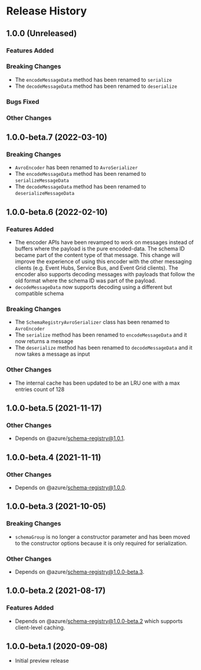 # Release History

## 1.0.0 (Unreleased)

### Features Added

### Breaking Changes
- The `encodeMessageData` method has been renamed to `serialize`
- The `decodeMessageData` method has been renamed to `deserialize`

### Bugs Fixed

### Other Changes

## 1.0.0-beta.7 (2022-03-10)

### Breaking Changes
- `AvroEncoder` has been renamed to `AvroSerializer`
- The `encodeMessageData` method has been renamed to `serializeMessageData`
- The `decodeMessageData` method has been renamed to `deserializeMessageData`

## 1.0.0-beta.6 (2022-02-10)

### Features Added

- The encoder APIs have been revamped to work on messages instead of buffers where the payload is the pure encoded-data. The schema ID became part of the content type of that message. This change will improve the experience of using this encoder with the other messaging clients (e.g. Event Hubs, Service Bus, and Event Grid clients). The encoder also supports decoding messages with payloads that follow the old format where the schema ID was part of the payload.
- `decodeMessageData` now supports decoding using a different but compatible schema

### Breaking Changes
- The `SchemaRegistryAvroSerializer` class has been renamed to `AvroEncoder`
- The `serialize` method has been renamed to `encodeMessageData` and it now returns a message
- The `deserialize` method has been renamed to `decodeMessageData` and it now takes a message as input

### Other Changes
- The internal cache has been updated to be an LRU one with a max entries count of 128

## 1.0.0-beta.5 (2021-11-17)

### Other Changes

- Depends on @azure/schema-registry@1.0.1.

## 1.0.0-beta.4 (2021-11-11)

### Other Changes

- Depends on @azure/schema-registry@1.0.0.

## 1.0.0-beta.3 (2021-10-05)

### Breaking Changes

- `schemaGroup` is no longer a constructor parameter and has been moved to the constructor options because it is only required for serialization.

### Other Changes

- Depends on @azure/schema-registry@1.0.0-beta.3.

## 1.0.0-beta.2 (2021-08-17)

### Features Added

- Depends on @azure/schema-registry@1.0.0-beta.2 which supports client-level caching.

## 1.0.0-beta.1 (2020-09-08)

- Initial preview release
